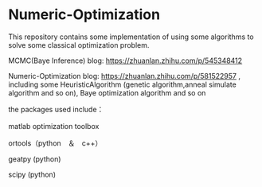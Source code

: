 # Numeric-Optimization

This repository contains some implementation of using some algorithms to solve some classical optimization problem. 

MCMC(Baye Inference) blog: https://zhuanlan.zhihu.com/p/545348412

Numeric-Optimization blog: https://zhuanlan.zhihu.com/p/581522957 , including some HeuristicAlgorithm (genetic algorithm,anneal simulate algorithm and so on), Baye optimization algorithm and so on

the packages used include：

matlab optimization toolbox　

ortools（python　＆　c++）

geatpy (python)

scipy (python)
